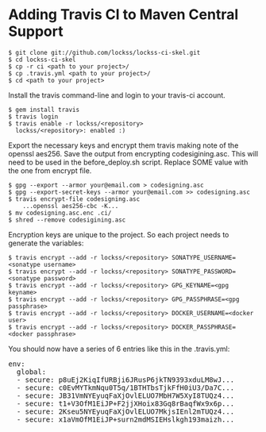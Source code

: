 # Adding Travis CI to Maven Central Support


``` console
$ git clone git://github.com/lockss/lockss-ci-skel.git
$ cd lockss-ci-skel
$ cp -r ci <path to your project>/
$ cp .travis.yml <path to your project>/
$ cd <path to your project>
```
Install the travis command-line and login to your travis-ci account.

``` console
$ gem install travis
$ travis login
$ travis enable -r lockss/<repository>
  lockss/<repository>: enabled :)
```
Export the necessary keys and encrypt them travis making note of the openssl aes256. Save the output from encrypting codesigining.asc.  This will need to be used in the before_deploy.sh script. Replace SOME value with the one from encrypt file.

``` console
$ gpg --export --armor your@email.com > codesigning.asc
$ gpg --export-secret-keys --armor your@email.com >> codesigning.asc
$ travis encrypt-file codesigning.asc
	...openssl aes256-cbc -K...
$ mv codesigning.asc.enc .ci/
$ shred --remove codesigining.asc
```
Encryption keys are unique to the project. So each project needs to generate the variables:

``` console
$ travis encrypt --add -r lockss/<repository> SONATYPE_USERNAME=<sonatype username>
$ travis encrypt --add -r lockss/<repository> SONATYPE_PASSWORD=<sonatype password>
$ travis encrypt --add -r lockss/<repository> GPG_KEYNAME=<gpg keyname>
$ travis encrypt --add -r lockss/<repository> GPG_PASSPHRASE=<gpg passphrase>
$ travis encrypt --add -r lockss/<repository> DOCKER_USERNAME=<docker user>
$ travis encrypt --add -r lockss/<repository> DOCKER_PASSPHRASE=<docker passphrase>
```
You should now have a series of 6 entries like this in the .travis.yml:
<pre>
env:
  global:
  - secure: p8uEj2KiqIfURBji6JRusP6jkTN9393xduLM8wJ...
  - secure: c0EvMYTkmNqu0T5q/1BTHTbsTjkFfH0iU3/Da7C...
  - secure: JB31VmNYEyuqFaXjOvlELUO7MbH7W5XyI8TUQz4...
  - secure: t1+V3OfM1EiJP+F2jjXHoix83Gq8rBaqfWx9x6p...
  - secure: 2Kseu5NYEyuqFaXjOvlELUO7MkjsIEnl2mTUQz4...
  - secure: x1aVmOfM1EiJP+surn2mdMSIEHslkgh193maizh...
</pre>


